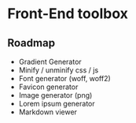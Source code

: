# Front-End toolbox

## Roadmap
- Gradient Generator
- Minify / unminify css / js
- Font generator (woff, woff2)
- Favicon generator
- Image generator (png)
- Lorem ipsum generator
- Markdown viewer